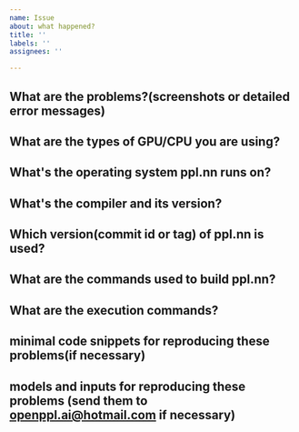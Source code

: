 ```yaml
---
name: Issue
about: what happened?
title: ''
labels: ''
assignees: ''

---
```


## What are the problems?(screenshots or detailed error messages)

## What are the types of GPU/CPU you are using?

## What's the operating system ppl.nn runs on?

## What's the compiler and its version?

## Which version(commit id or tag) of ppl.nn is used?

## What are the commands used to build ppl.nn?

## What are the execution commands?

## minimal code snippets for reproducing these problems(if necessary)

## models and inputs for reproducing these problems (send them to openppl.ai@hotmail.com if necessary)
